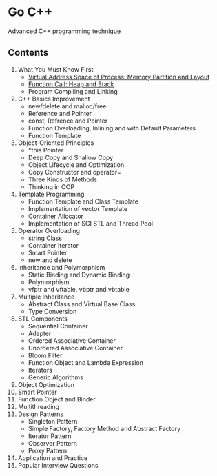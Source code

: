 # Go C++
Advanced C++ programming technique

## Contents

1. What You Must Know First
   - [Virtual Address Space of Process: Memory Partition and Layout](https://github.com/navining/gocpp/blob/master/Chapter%201/Virtual-Address-Space-of-Process-Memory-Partition-and-Layout.md)
   - [Function Call: Heap and Stack](https://github.com/navining/gocpp/blob/master/Chapter%201/Function-Call-Heap-and-Stack.md)
   - Program Compiling and Linking
2. C++ Basics Improvement
   - new/delete and malloc/free
   - Reference and Pointer
   - const, Refrence and Pointer
   - Function Overloading, Inlining and with Default Parameters
   - Function Template
3. Object-Oriented Principles
   - *this Pointer
   - Deep Copy and Shallow Copy
   - Object Lifecycle and Optimization
   - Copy Constructor and operator=
   - Three Kinds of Methods
   - Thinking in OOP
4. Template Programming
   - Function Template and Class Template
   - Implementation of vector Template
   - Container Allocator
   - Implementation of SGI STL and Thread Pool
5. Operator Overloading
   - string Class
   - Container Iterator
   - Smart Pointer
   - new and delete
6. Inheritance and Polymorphism
   - Static Binding and Dynamic Binding
   - Polymorphism
   - vfptr and vftable, vbptr and vbtable
7. Multiple Inheritance
   - Abstract Class and Virtual Base Class
   - Type Conversion
8. STL Components
   - Sequential Container
   - Adapter
   - Ordered Associative Container
   - Unordered Associative Container
   - Bloom Filter
   - Function Object and Lambda Expression
   - Iterators
   - Generic Algorithms
9. Object Optimization
10. Smart Pointer
11. Function Object and Binder
12. Multithreading
13. Design Patterns
    - Singleton Pattern
    - Simple Factory, Factory Method and Abstract Factory
    - Iterator Pattern
    - Observer Pattern
    - Proxy Pattern
14. Application and Practice
15. Popular Interview Questions
